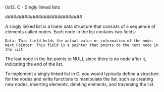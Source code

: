 0x12. C - Singly linked lists


############################




A singly linked list is a linear data structure that consists of a sequence of elements called nodes. Each node in the list contains two fields:

    Data: This field holds the actual value or information of the node.
    Next Pointer: This field is a pointer that points to the next node in the list.

The last node in the list points to NULL since there is no node after it, indicating the end of the list.

To implement a singly linked list in C, you would typically define a structure for the nodes and write functions to manipulate the list, such as creating new nodes, inserting elements, deleting elements, and traversing the list.
